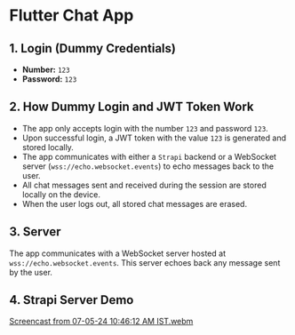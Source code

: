 # Flutter Chat App

## 1. Login (Dummy Credentials)

- **Number:** `123`
- **Password:** `123`

## 2. How Dummy Login and JWT Token Work

- The app only accepts login with the number `123` and password `123`.
- Upon successful login, a JWT token with the value `123` is generated and stored locally.
- The app communicates with either a `Strapi` backend or a WebSocket server (`wss://echo.websocket.events`) to echo messages back to the user.
- All chat messages sent and received during the session are stored locally on the device.
- When the user logs out, all stored chat messages are erased.

## 3. Server

The app communicates with a WebSocket server hosted at `wss://echo.websocket.events`. 
This server echoes back any message sent by the user.

## 4. Strapi Server Demo

[Screencast from 07-05-24 10:46:12 AM IST.webm](https://github.com/anirbanpaulcompany/flutterChat/assets/145089653/8f35fb69-1d3a-4977-9c66-4df1a41efd23)

